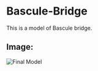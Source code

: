 # Bascule-Bridge
This is a model of Bascule bridge.
## Image:
![Final Model](https://github.com/user-attachments/assets/a9dda812-1977-42f8-b54f-08ecde8c7f33)
